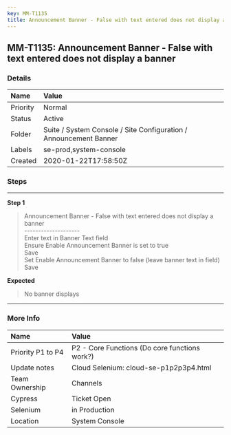 ```yaml
---
key: MM-T1135
title: Announcement Banner - False with text entered does not display a banner
---
```


## MM-T1135: Announcement Banner - False with text entered does not display a banner

### Details

| Name     | Value                                                             |
| :------- | :---------------------------------------------------------------- |
| Priority | Normal                                                            |
| Status   | Active                                                            |
| Folder   | Suite / System Console / Site Configuration / Announcement Banner |
| Labels   | se-prod,system-console                                            |
| Created  | 2020-01-22T17:58:50Z                                              |

### Steps

<hr/>

**Step 1**

> <article>Announcement Banner - False with text entered does not display a banner<br />--------------------<br />Enter text in Banner Text field<br />Ensure Enable Announcement Banner is set to true<br />Save<br />Set Enable Announcement Banner to false (leave banner text in field)<br />Save</article>

**Expected**

> <article>No banner displays</article>

<hr/>

### More Info

| Name              | Value                                         |
| :---------------- | :-------------------------------------------- |
| Priority P1 to P4 | P2 - Core Functions (Do core functions work?) |
| Update notes      | Cloud Selenium: cloud-se-p1p2p3p4.html        |
| Team Ownership    | Channels                                      |
| Cypress           | Ticket Open                                   |
| Selenium          | in Production                                 |
| Location          | System Console                                |
